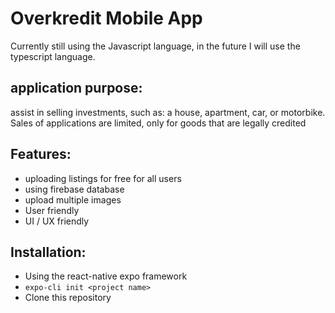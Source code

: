 # Overkredit Mobile App
Currently still using the Javascript language, in the future I will use the typescript language.

## application purpose:  
assist in selling investments, such as: a house, apartment, car, or motorbike.  Sales of applications are limited, only for goods that are legally credited

## Features:
- uploading listings for free for all users
- using firebase database
- upload multiple images
- User friendly
- UI / UX friendly

## Installation: 
- Using the react-native expo framework 
-  `expo-cli init <project name>`  
- Clone this repository

